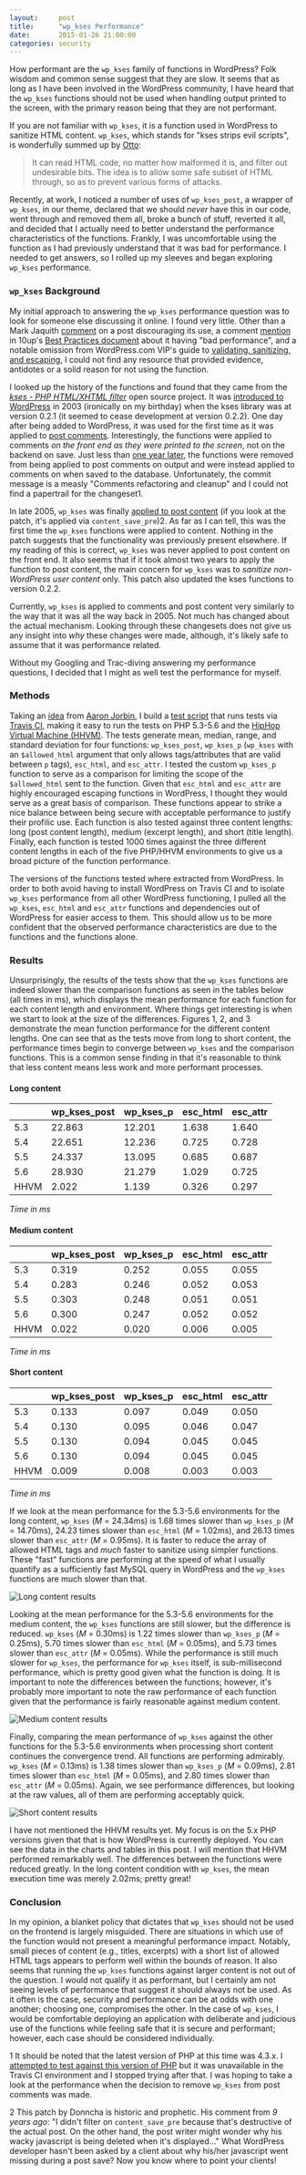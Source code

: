 ```yaml
---
layout:     post
title:      "wp_kses Performance"
date:       2015-01-26 21:00:00
categories: security
---
```


How performant are the `wp_kses` family of functions in WordPress? Folk wisdom and common sense suggest that they are slow. It seems that as long as I have been involved in the WordPress community, I have heard that the `wp_kses` functions should not be used when handling output printed to the screen, with the primary reason being that they are not performant.

If you are not familiar with `wp_kses`, it is a function used in WordPress to sanitize HTML content. `wp_kses`, which stands for "kses strips evil scripts", is wonderfully summed up by [Otto](http://ottopress.com/page/13/):

> It can read HTML code, no matter how malformed it is, and filter out undesirable bits. The idea is to allow some safe subset of HTML through, so as to prevent various forms of attacks.

Recently, at work, I noticed a number of uses of `wp_kses_post`, a wrapper of `wp_kses`, in our theme, declared that we should *never* have this in our code, went through and removed them all, broke a bunch of stuff, reverted it all, and decided that I actually need to better understand the performance characteristics of the functions. Frankly, I was uncomfortable using the function as I had previously understand that it was bad for performance. I needed to get answers, so I rolled up my sleeves and began exploring `wp_kses` performance.

### `wp_kses` Background

My initial approach to answering the `wp_kses` performance question was to look for someone else discussing it online. I found very little. Other than a Mark Jaquith [comment](http://mikejolley.com/2013/08/keeping-your-shit-secure-whilst-developing-for-wordpress/#comment-1001881940) on a post discouraging its use, a comment [mention](https://github.com/10up/Engineering-Best-Practices/blob/c7d7df9fcae5aa5e42a3eebd91017a8b926d7879/_includes/markdown/PHP.md#escape-or-validate-output) in 10up's [Best Practices document](https://github.com/10up/Engineering-Best-Practices) about it having "bad performance", and a notable omission from WordPress.com VIP's guide to [validating, sanitizing, and escaping](http://vip.wordpress.com/documentation/validating-sanitizing-escaping/), I could not find any resource that provided evidence, antidotes or a solid reason for not using the function.

I looked up the history of the functions and found that they came from the [*kses - PHP HTML/XHTML filter*](http://sourceforge.net/projects/kses/) open source project. It was [introduced to WordPress](https://core.trac.wordpress.org/changeset/649) in 2003 (ironically on my birthday) when the kses library was at version 0.2.1 (it seemed to cease development at version 0.2.2). One day after being added to WordPress, it was used for the first time as it was applied to [post comments](https://core.trac.wordpress.org/changeset/650). Interestingly, the functions were applied to comments *on the front end as they were printed to the screen*, not on the backend on save. Just less than [one year later](https://core.trac.wordpress.org/changeset/1964), the functions were removed from being applied to post comments on output and were instead applied to comments on when saved to the database. Unfortunately, the commit message is a measly "Comments refactoring and cleanup" and I could not find a papertrail for the changeset<span class="footnote-article-number">1</span>.

In late 2005, `wp_kses` was finally [applied to post content](https://core.trac.wordpress.org/ticket/1674) (if you look at the patch, it's applied via `content_save_pre`)<span class="footnote-article-number">2</span>. As far as I can tell, this was the first time the `wp_kses` functions were applied to content. Nothing in the patch suggests that the functionality was previously present elsewhere. If my reading of this is correct, `wp_kses` was never applied to post content on the front end. It also seems that if it took almost two years to apply the function to post content, the main concern for `wp_kses` was to *sanitize non-WordPress user content* only. This patch also updated the kses functions to version 0.2.2.

Currently, `wp_kses` is applied to comments and post content very similarly to the way that it was all the way back in 2005. Not much has changed about the actual mechanism. Looking through these changesets does not give us any insight into *why* these changes were made, although, it's likely safe to assume that it was performance related.

Without my Googling and Trac-diving answering my performance questions, I decided that I might as well test the performance for myself.

### Methods

Taking an [idea](https://github.com/aaronjorbin/php-memcache-performance) from [Aaron Jorbin](http://aaron.jorb.in/), I build a [test script](https://github.com/tollmanz/kses-cases/blob/master/tests.php) that runs tests via [Travis CI](https://github.com/tollmanz/kses-cases/blob/master/.travis.yml), making it easy to run the tests on PHP 5.3-5.6 and the [HipHop Virtual Machine (HHVM)](http://hhvm.com/). The tests generate mean, median, range, and standard deviation for four functions: `wp_kses_post`, `wp_kses_p` (`wp_kses` with an `$allowed_html` argument that only allows tags/attributes that are valid between `p` tags), `esc_html`, and `esc_attr`. I tested the custom `wp_kses_p` function to serve as a comparison for limiting the scope of the `$allowed_html` sent to the function. Given that `esc_html` and `esc_attr` are highly encouraged escaping functions in WordPress, I thought they would serve as a great basis of comparison. These functions appear to strike a nice balance between being secure with acceptable performance to justify their profilic use. Each function is also tested against three content lengths: long (post content length), medium (excerpt length), and short (title length). Finally, each function is tested 1000 times against the three different content lengths in each of the five PHP/HHVM environments to give us a broad picture of the function performance.

The versions of the functions tested where extracted from WordPress. In order to both avoid having to install WordPress on Travis CI and to isolate `wp_kses` performance from all other WordPress functioning, I pulled all the `wp_kses`, `esc_html` and `esc_attr` functions and dependencies out of WordPress for easier access to them. This should allow us to be more confident that the observed performance characteristics are due to the functions and the functions alone.

### Results

Unsurprisingly, the results of the tests show that the `wp_kses` functions are indeed slower than the comparison functions as seen in the tables below (all times in ms), which displays the mean performance for each function for each content length and environment. Where things get interesting is when we start to look at the size of the differences. Figures 1, 2, and 3 demonstrate the mean function performance for the different content lengths. One can see that as the tests move from long to short content, the performance times begin to converge between `wp_kses` and the comparison functions. This is a common sense finding in that it's reasonable to think that less content means less work and more performant processes.

<h4 class="table-header">Long content</h4>

|      | wp_kses_post | wp_kses_p | esc_html | esc_attr |
| ---- | ------- | --------- | -------- | -------- |
| 5.3  | 22.863  | 12.201    | 1.638    | 1.640    |
| 5.4  | 22.651  | 12.236    | 0.725    | 0.728    |
| 5.5  | 24.337  | 13.095    | 0.685    | 0.687    |
| 5.6  | 28.930  | 21.279    | 1.029    | 0.725    |
| HHVM | 2.022   | 1.139     | 0.326    | 0.297    |

<p class="table-note"><em>Time in ms</em></p>

<h4 class="table-header">Medium content</h4>

|      | wp_kses_post | wp_kses_p | esc_html | esc_attr |
| ---- | ------- | --------- | -------- | -------- |
| 5.3  | 0.319   | 0.252     | 0.055    | 0.055    |
| 5.4  | 0.283   | 0.246     | 0.052    | 0.053    |
| 5.5  | 0.303   | 0.248     | 0.051    | 0.051    |
| 5.6  | 0.300   | 0.247     | 0.052    | 0.052    |
| HHVM | 0.022   | 0.020     | 0.006    | 0.005    |

<p class="table-note"><em>Time in ms</em></p>

<h4 class="table-header">Short content</h4>

|      | wp_kses_post | wp_kses_p | esc_html | esc_attr |
| ---- | ------- | --------- | -------- | -------- |
| 5.3  | 0.133   | 0.097     | 0.049    | 0.050    |
| 5.4  | 0.130   | 0.095     | 0.046    | 0.047    |
| 5.5  | 0.130   | 0.094     | 0.045    | 0.045    |
| 5.6  | 0.130   | 0.094     | 0.045    | 0.045    |
| HHVM | 0.009   | 0.008     | 0.003    | 0.003    |

<p class="table-note"><em>Time in ms</em></p>

If we look at the mean performance for the 5.3-5.6 environments for the long content, `wp_kses` (*M* = 24.34ms) is 1.68 times slower than `wp_kses_p` (*M* = 14.70ms), 24.23 times slower than `esc_html` (*M* = 1.02ms), and 26.13 times slower than `esc_attr` (*M* = 0.95ms). It is faster to reduce the array of allowed HTML tags and *much* faster to sanitize using simpler functions. These "fast" functions are performing at the speed of what I usually quantify as a sufficiently fast MySQL query in WordPress and the `wp_kses` functions are much slower than that.

![](/media/images/wp-kses-long.jpg "Long content results")

Looking at the mean performance for the 5.3-5.6 environments for the medium content, the `wp_kses` functions are still slower, but the difference is reduced. `wp_kses` (*M* = 0.30ms) is 1.22 times slower than `wp_kses_p` (*M* = 0.25ms), 5.70 times slower than `esc_html` (*M* = 0.05ms), and 5.73 times slower than `esc_attr` (*M* = 0.05ms). While the performance is still much slower for `wp_kses`, the performance for `wp_kses` itself, is sub-millisecond performance, which is pretty good given what the function is doing. It is important to note the differences between the functions; however, it's probably more important to note the raw performance of each function given that the performance is fairly reasonable against medium content.

![](/media/images/wp-kses-medium-2.jpg "Medium content results")

Finally, comparing the mean performance of `wp_kses` against the other functions for the 5.3-5.6 environments when processing short content continues the convergence trend. All functions are performing admirably. `wp_kses` (*M* = 0.13ms) is 1.38 times slower than `wp_kses_p` (*M* = 0.09ms), 2.81 times slower than `esc_html` (*M* = 0.05ms), and 2.80 times slower than `esc_attr` (*M* = 0.05ms). Again, we see performance differences, but looking at the raw values, all of them are performing acceptably quick.

![](/media/images/wp-kses-short-2.jpg "Short content results")

I have not mentioned the HHVM results yet. My focus is on the 5.x PHP versions given that that is how WordPress is currently deployed. You can see the data in the charts and tables in this post. I will mention that HHVM performed remarkably well. The differences between the functions were reduced greatly. In the long content condition with `wp_kses`, the mean execution time was merely 2.02ms; pretty great!

### Conclusion

In my opinion, a blanket policy that dictates that `wp_kses` should not be used on the frontend is largely misguided. There are situations in which use of the function would not present a meaningful performance impact. Notably, small pieces of content (e.g., titles, excerpts) with a short list of allowed HTML tags appears to perform well within the bounds of reason. It also seems that running the `wp_kses` functions against larger content is not out of the question. I would not qualify it as performant, but I certainly am not seeing levels of performance that suggest it should always not be used. As it often is the case, security and performance can be at odds with one another; choosing one, compromises the other. In the case of `wp_kses`, I would be comfortable deploying an application with deliberate and judicious use of the functions while feeling safe that it is secure and performant; however, each case should be considered individually.

<p class="footnote"><span class="footnote-footer-number">1</span> It should be noted that the latest version of PHP at this time was 4.3.x. I <a href="https://github.com/tollmanz/kses-cases/commit/e274440559b97fe70df59194cd81f1b72d5db96a">attempted to test against this version of PHP</a> but it was unavailable in the Travis CI environment and I stopped trying after that. I was hoping to take a look at the performance when the decision to remove <code>wp_kses</code> from post comments was made.</p>

<p class="footnote"><span class="footnote-footer-number">2</span> This patch by Donncha is historic and prophetic. His comment from <em>9 years ago</em>: "I didn't filter on <code>content_save_pre</code> because that's destructive of the actual post. On the other hand, the post writer might wonder why his wacky javascript is being deleted when it's displayed..." What WordPress developer hasn't been asked by a client about why his/her javascript went missing during a post save? Now you know where to point your clients!</p>
